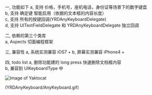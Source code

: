 一, 功能如下
a, 支持 价格，手机号，座机电话，身份证等场景下的数字键盘 </br>
b, 支持 确定键 智能启用（依据的文本框的内容长度） </br>
c, 支持 所有的按键回调(YRDAnyKeyboardDelegate) </br>
d, 支持 UITextFieldDelegate 和 YRDAnyKeyboardDelegate 独立回调 </br>


二, 依赖的第三个类库 </br>
a, Aspects 切面编程框架</br>


三, 兼容性
a, 系统实测兼容 iOS7 +
b, 屏幕实测兼容 iPhone4 +

四, todo list
a, 删除功能建的 long press 快速删除文档框内容 </br>
b, 兼容到 UIKeyboardType 中 </br>

![Image of Yaktocat](https://octodex.github.com/images/yaktocat.png)

(YRDAnyKeyboard/AnyKeyboard.gif)